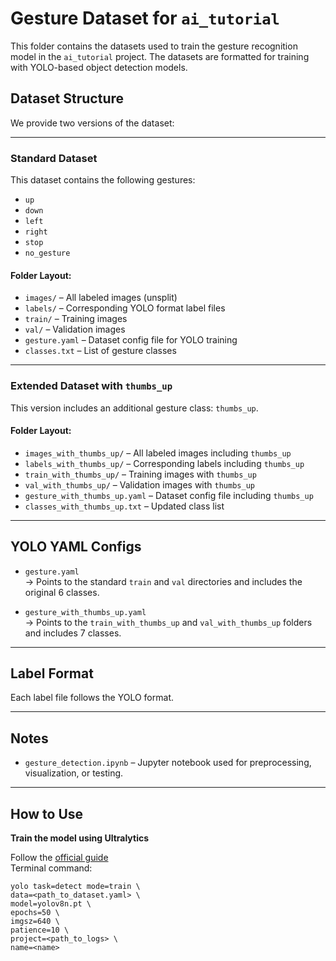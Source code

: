 # Gesture Dataset for `ai_tutorial`

This folder contains the datasets used to train the gesture recognition model in the `ai_tutorial` project. The datasets are formatted for training with YOLO-based object detection models.

## Dataset Structure

We provide two versions of the dataset:

---

### Standard Dataset

This dataset contains the following gestures:

- `up`
- `down`
- `left`
- `right`
- `stop`
- `no_gesture`

#### Folder Layout:

- `images/` – All labeled images (unsplit)
- `labels/` – Corresponding YOLO format label files
- `train/` – Training images
- `val/` – Validation images
- `gesture.yaml` – Dataset config file for YOLO training
- `classes.txt` – List of gesture classes

---

### Extended Dataset with `thumbs_up`

This version includes an additional gesture class: `thumbs_up`.

#### Folder Layout:

- `images_with_thumbs_up/` – All labeled images including `thumbs_up`
- `labels_with_thumbs_up/` – Corresponding labels including `thumbs_up`
- `train_with_thumbs_up/` – Training images with `thumbs_up`
- `val_with_thumbs_up/` – Validation images with `thumbs_up`
- `gesture_with_thumbs_up.yaml` – Dataset config file including `thumbs_up`
- `classes_with_thumbs_up.txt` – Updated class list

---

## YOLO YAML Configs

- `gesture.yaml`  
  → Points to the standard `train` and `val` directories and includes the original 6 classes.

- `gesture_with_thumbs_up.yaml`  
  → Points to the `train_with_thumbs_up` and `val_with_thumbs_up` folders and includes 7 classes.

---

## Label Format

Each label file follows the YOLO format.

---

## Notes

- `gesture_detection.ipynb` – Jupyter notebook used for preprocessing, visualization, or testing.

---

## How to Use

  **Train the model using Ultralytics**  
  
   Follow the [official guide](https://docs.ultralytics.com/modes/train/)  
   Terminal command:
   ```
   yolo task=detect mode=train \
   data=<path_to_dataset.yaml> \
   model=yolov8n.pt \
   epochs=50 \
   imgsz=640 \
   patience=10 \
   project=<path_to_logs> \
   name=<name>
   ```
